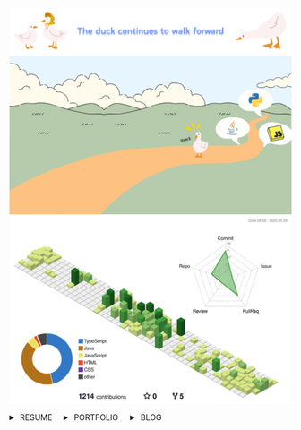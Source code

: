 ![Banner](banner.png "Banner")
![Roadmap](roadmap.png "Roadmap")
![](./profile-3d-contrib/profile-green-animate.svg)
<div style="display: flex; gap: 1rem;">
<details style="padding-right: 4px"> 
    <summary>&nbsp;RESUME</summary>

[🔗&nbsp;The duck continues walk to forward](https://drive.google.com/file/d/1JLWZKy2hs1ldckMiTm03B5ANwZIxyYCP/view?usp=drive_link)

</details>

<details style="padding-right: 5px"> 
    <summary>&nbsp;PORTFOLIO</summary>

&nbsp;&nbsp;&nbsp;&nbsp;&nbsp;Preparing...

</details>

<details> 
    <summary>&nbsp;BLOG</summary>

[🔗&nbsp;Happy cheese smile](https://blog.naver.com/eggzuxi99)  ⏩⏩⏩ [🔗&nbsp;Quack Quack](https://eggzuxi.github.io/)

</details>

</div>

<!--
**eggzuxi/eggzuxi** is a ✨ _special_ ✨ repository because its `README.md` (this file) appears on your GitHub profile.

Here are some ideas to get you started:

- 🔭 I’m currently working on ...
- 🌱 I’m currently learning ...
- 👯 I’m looking to collaborate on ...
- 🤔 I’m looking for help with ...
- 💬 Ask me about ...
- 📫 How to reach me: ...
- 😄 Pronouns: ...
- ⚡ Fun fact: ...
-->

